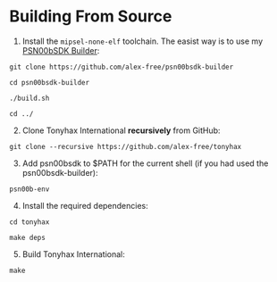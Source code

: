 # Building From Source

1) Install the `mipsel-none-elf` toolchain. The easist way is to use my [PSN00bSDK Builder](https://alex-free.github.io/psn00bsdk-builder):

`git clone https://github.com/alex-free/psn00bsdk-builder`

`cd psn00bsdk-builder`

`./build.sh`

`cd ../`

2) Clone Tonyhax International **recursively** from GitHub:

`git clone --recursive https://github.com/alex-free/tonyhax`


3) Add psn00bsdk to $PATH for the current shell (if you had used the psn00bsdk-builder):

`psn00b-env`

4) Install the required dependencies:

`cd tonyhax`

`make deps`

5) Build Tonyhax International:

`make`